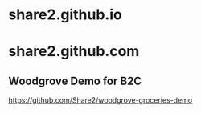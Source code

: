 # share2.github.io

# share2.github.com 


## Woodgrove Demo for B2C 
https://github.com/Share2/woodgrove-groceries-demo 
